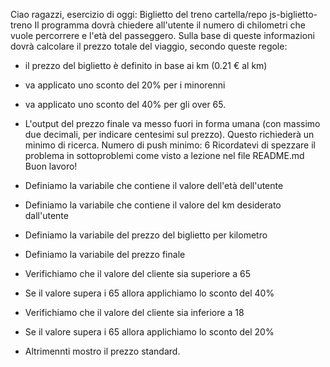 Ciao ragazzi,
esercizio di oggi: Biglietto del treno
cartella/repo js-biglietto-treno
Il programma dovrà chiedere all'utente il numero di chilometri che vuole percorrere e l'età del passeggero. Sulla base di queste informazioni dovrà calcolare il prezzo totale del viaggio, secondo queste regole:
- il prezzo del biglietto è definito in base ai km (0.21 € al km)
- va applicato uno sconto del 20% per i minorenni
- va applicato uno sconto del 40% per gli over 65.
- L'output del prezzo finale va messo fuori in forma umana (con massimo due decimali, per indicare centesimi sul prezzo). Questo richiederà un minimo di ricerca.
Numero di push minimo: 6
Ricordatevi di spezzare il problema in sottoproblemi come visto a lezione nel file README.md
Buon lavoro!

- Definiamo la variabile che contiene il valore dell'età dell'utente
- Definiamo la variabile che contiene il valore del km desiderato dall'utente
- Definiamo la variabile del prezzo del biglietto per kilometro
- Definiamo la variabile del prezzo finale
- Verifichiamo che il valore del cliente sia superiore a 65
- Se il valore supera i 65 allora applichiamo lo sconto del 40%
- Verifichiamo che il valore del cliente sia inferiore a 18
- Se il valore supera i 65 allora applichiamo lo sconto del 20%
- Altrimennti mostro il prezzo standard.
